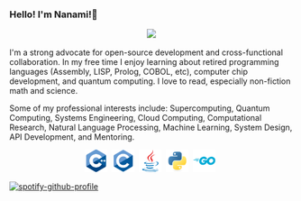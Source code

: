 ### Hello! I'm Nanami!👋

<div id="header" align="center">
  <img src="https://media.giphy.com/media/v1.Y2lkPTc5MGI3NjExOGJqZnUyazBjcGo1czF1dDc3M3hneDE1M3Q1dXFnbDJ3bzVoa3llciZlcD12MV9pbnRlcm5hbF9naWZfYnlfaWQmY3Q9Zw/citBl9yPwnUOs/giphy.gif" width = "300"/>
</div>


I'm a strong advocate for open-source development and cross-functional collaboration. In my free time I enjoy learning about retired programming languages (Assembly, LISP, Prolog, COBOL, etc), computer chip development, and quantum computing. 
I love to read, especially non-fiction math and science.

Some of my professional interests include:
Supercomputing, Quantum Computing, Systems Engineering, Cloud Computing, Computational Research, Natural Language Processing, Machine Learning, System Design, API Development, and Mentoring.

<div align="center" >
  <img src="https://github.com/devicons/devicon/blob/master/icons/cplusplus/cplusplus-original.svg" title="C++" alt="C++" width="40" height="40"/>&nbsp;
  <img src="https://github.com/devicons/devicon/blob/master/icons/c/c-original.svg" title="C" alt="C" width="40" height="40"/>&nbsp;
  <img src="https://github.com/devicons/devicon/blob/master/icons/java/java-original.svg" title="Java" alt="Java" width="40" height="40"/>&nbsp;
  <img src="https://github.com/devicons/devicon/blob/master/icons/python/python-original.svg" title="Python" alt="Python" width="40" height="40"/>&nbsp;
  <img src="https://github.com/devicons/devicon/blob/master/icons/go/go-original-wordmark.svg" title="Go" alt="Go" width="40" height="40"/>&nbsp;

</div>

[![spotify-github-profile](https://spotify-github-profile.vercel.app/api/view?uid=31zf3u3uj6ndguokbmm3sdtn5jzu&cover_image=true&theme=natemoo-re&show_offline=false&background_color=121212&interchange=true&bar_color=53b14f&bar_color_cover=false)](https://github.com/kittinan/spotify-github-profile)

